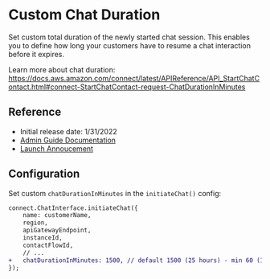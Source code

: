 # Custom Chat Duration

Set custom total duration of the newly started chat session. This enables you to define how long your customers have to resume a chat interaction before it expires. 

Learn more about chat duration: https://docs.aws.amazon.com/connect/latest/APIReference/API_StartChatContact.html#connect-StartChatContact-request-ChatDurationInMinutes

## Reference

 - Initial release date: 1/31/2022
 - [Admin Guide Documentation](https://docs.aws.amazon.com/connect/latest/APIReference/API_StartChatContact.html#connect-StartChatContact-request-ChatDurationInMinutes)
 - [Launch Annoucement](https://aws.amazon.com/about-aws/whats-new/2022/01/amazon-connect-chat-duration-7-days/)

## Configuration

Set custom `chatDurationInMinutes` in the `initiateChat()` config:

```diff
connect.ChatInterface.initiateChat({
    name: customerName,
    region,
    apiGatewayEndpoint,
    instanceId,
    contactFlowId,
    // ...
+   chatDurationInMinutes: 1500, // default 1500 (25 hours) - min 60 (1 hour), max 10080 (7 days)
});
```

